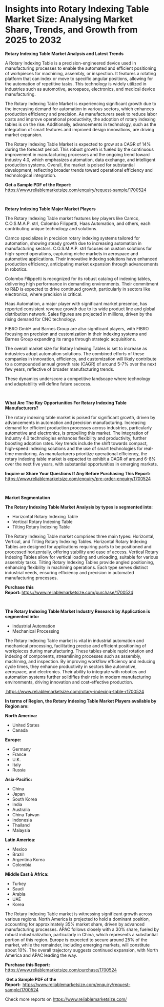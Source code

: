 <p><h1>Insights into Rotary Indexing Table Market Size: Analysing Market Share, Trends, and Growth from 2025 to 2032</h1></p><p><strong>Rotary Indexing Table Market Analysis and Latest Trends</strong></p>
<p><p>A Rotary Indexing Table is a precision-engineered device used in manufacturing processes to enable the automated and efficient positioning of workpieces for machining, assembly, or inspection. It features a rotating platform that can index or move to specific angular positions, allowing for the automation of repetitive tasks. This technology is widely utilized in industries such as automotive, aerospace, electronics, and medical device manufacturing.</p><p>The Rotary Indexing Table Market is experiencing significant growth due to the increasing demand for automation in various sectors, which enhances production efficiency and precision. As manufacturers seek to reduce labor costs and improve operational productivity, the adoption of rotary indexing tables is on the rise. Additionally, advancements in technology, such as the integration of smart features and improved design innovations, are driving market expansion.</p><p>The Rotary Indexing Table Market is expected to grow at a CAGR of 14% during the forecast period. This robust growth is fueled by the continuous improvement in manufacturing processes and the ongoing trend toward Industry 4.0, which emphasizes automation, data exchange, and intelligent production systems. Overall, the market is poised for substantial development, reflecting broader trends toward operational efficiency and technological integration.</p></p>
<p><strong>Get a Sample PDF of the Report:&nbsp;</strong> <a href="https://www.reliablemarketsize.com/enquiry/request-sample/1700524?utm_campaign=1898&utm_medium=2&utm_source=Github&utm_content=ia&utm_term=09012025&utm_id=rotary-indexing-table">https://www.reliablemarketsize.com/enquiry/request-sample/1700524</a></p>
<p>&nbsp;</p>
<p><strong>Rotary Indexing Table Major Market Players</strong></p>
<p><p>The Rotary Indexing Table market features key players like Camco, C.O.S.M.A.P. strl, Colombo Filippetti, Haas Automation, and others, each contributing unique technology and solutions. </p><p>Camco specializes in precision rotary indexing systems tailored for automation, showing steady growth due to increasing automation in manufacturing sectors. C.O.S.M.A.P. strl focuses on custom solutions for high-speed operations, capturing niche markets in aerospace and automotive applications. Their innovative indexing solutions have enhanced production efficiency, anticipating market expansion through advancements in robotics.</p><p>Colombo Filippetti is recognized for its robust catalog of indexing tables, delivering high performance in demanding environments. Their commitment to R&D is expected to drive continued growth, particularly in sectors like electronics, where precision is critical.</p><p>Haas Automation, a major player with significant market presence, has reported consistent revenue growth due to its wide product line and global distribution network. Sales figures are projected in millions, driven by the rising demand for CNC technology. </p><p>FIBRO GmbH and Barnes Group are also significant players, with FIBRO focusing on precision and customization in their indexing systems and Barnes Group expanding its range through strategic acquisitions. </p><p>The overall market size for Rotary Indexing Tables is set to increase as industries adopt automation solutions. The combined efforts of these companies in innovation, efficiency, and customization will likely contribute to a compounded annual growth rate (CAGR) of around 5-7% over the next few years, reflective of broader manufacturing trends. </p><p>These dynamics underscore a competitive landscape where technology and adaptability will define future success.</p></p>
<p>&nbsp;</p>
<p><strong>What Are The Key Opportunities For Rotary Indexing Table Manufacturers?</strong></p>
<p><p>The rotary indexing table market is poised for significant growth, driven by advancements in automation and precision manufacturing. Increasing demand for efficient production processes across industries, particularly automotive and electronics, is propelling this market. The integration of Industry 4.0 technologies enhances flexibility and productivity, further boosting adoption rates. Key trends include the shift towards compact, high-speed indexing solutions and the use of smart technologies for real-time monitoring. As manufacturers prioritize operational efficiency, the rotary indexing table market is expected to exhibit a CAGR of around 6-8% over the next five years, with substantial opportunities in emerging markets.</p></p>
<p><strong>Inquire or Share Your Questions If Any Before Purchasing This Report:</strong> <a href="https://www.reliablemarketsize.com/enquiry/pre-order-enquiry/1700524?utm_campaign=1898&utm_medium=2&utm_source=Github&utm_content=ia&utm_term=09012025&utm_id=rotary-indexing-table">https://www.reliablemarketsize.com/enquiry/pre-order-enquiry/1700524</a></p>
<p>&nbsp;</p>
<p><strong>Market Segmentation</strong></p>
<p><strong>The Rotary Indexing Table Market Analysis by types is segmented into:</strong></p>
<p><ul><li>Horizontal Rotary Indexing Table</li><li>Vertical Rotary Indexing Table</li><li>Tilting Rotary Indexing Table</li></ul></p>
<p><p>The Rotary Indexing Table market comprises three main types: Horizontal, Vertical, and Tilting Rotary Indexing Tables. Horizontal Rotary Indexing Tables are designed for applications requiring parts to be positioned and processed horizontally, offering stability and ease of access. Vertical Rotary Indexing Tables allow for vertical loading and unloading, suitable for various assembly tasks. Tilting Rotary Indexing Tables provide angled positioning, enhancing flexibility in machining operations. Each type serves distinct industrial needs, ensuring efficiency and precision in automated manufacturing processes.</p></p>
<p><strong>Purchase this Report:&nbsp;</strong><a href="https://www.reliablemarketsize.com/purchase/1700524?utm_campaign=1898&utm_medium=2&utm_source=Github&utm_content=ia&utm_term=09012025&utm_id=rotary-indexing-table">https://www.reliablemarketsize.com/purchase/1700524</a></p>
<p>&nbsp;</p>
<p><strong>The Rotary Indexing Table Market Industry Research by Application is segmented into:</strong></p>
<p><ul><li>Industrial Automation</li><li>Mechanical Processing</li></ul></p>
<p><p>The Rotary Indexing Table market is vital in industrial automation and mechanical processing, facilitating precise and efficient positioning of workpieces during manufacturing. These tables enable rapid rotation and indexing of components, streamlining processes such as assembly, machining, and inspection. By improving workflow efficiency and reducing cycle times, they enhance productivity in sectors like automotive, aerospace, and electronics. Their ability to integrate with robotics and automation systems further solidifies their role in modern manufacturing environments, driving innovation and cost-effective production.</p></p>
<p><a href="https://www.reliablemarketsize.com/rotary-indexing-table-r1700524?utm_campaign=1898&utm_medium=2&utm_source=Github&utm_content=ia&utm_term=09012025&utm_id=rotary-indexing-table">&nbsp;https://www.reliablemarketsize.com/rotary-indexing-table-r1700524</a></p>
<p><strong>In terms of Region, the Rotary Indexing Table Market Players available by Region are:</strong></p>
<p>
    <p> <strong> North America: </strong>
        <ul>
            <li>United States</li>
            <li>Canada</li>
        </ul>
        </p> 
    <p> <strong> Europe: </strong>
        <ul>
            <li>Germany</li>
            <li>France</li>
            <li>U.K.</li>
            <li>Italy</li>
            <li>Russia</li>
        </ul>
        </p> 
    <p> <strong> Asia-Pacific: </strong>
        <ul>
            <li>China</li>
            <li>Japan</li>
            <li>South Korea</li>
            <li>India</li>
            <li>Australia</li>
            <li>China Taiwan</li>
            <li>Indonesia</li>
            <li>Thailand</li>
            <li>Malaysia</li>
        </ul>
        </p> 
    <p> <strong> Latin America: </strong>
        <ul>
            <li>Mexico</li>
            <li>Brazil</li>
            <li>Argentina Korea</li>
            <li>Colombia</li>
        </ul>
        </p> 
    <p> <strong> Middle East & Africa: </strong>
        <ul>
            <li>Turkey</li>
            <li>Saudi</li>
            <li>Arabia</li>
            <li>UAE</li>
            <li>Korea</li>
        </ul>
    </p>
    </p>
<p><p>The Rotary Indexing Table market is witnessing significant growth across various regions. North America is projected to hold a dominant position, accounting for approximately 35% market share, driven by advanced manufacturing processes. APAC follows closely with a 30% share, fueled by robust industrialization, particularly in China, which represents a substantial portion of this region. Europe is expected to secure around 25% of the market, while the remainder, including emerging markets, will constitute about 10%. The overall trajectory suggests continued expansion, with North America and APAC leading the way.</p></p>
<p><strong>Purchase this Report: </strong><a href="https://www.reliablemarketsize.com/purchase/1700524?utm_campaign=1898&utm_medium=2&utm_source=Github&utm_content=ia&utm_term=09012025&utm_id=rotary-indexing-table">https://www.reliablemarketsize.com/purchase/1700524</a></p>
<p>&nbsp;<strong>Get a Sample PDF of the Report:&nbsp;&nbsp;</strong><a href="https://www.reliablemarketsize.com/enquiry/request-sample/1700524?utm_campaign=1898&utm_medium=2&utm_source=Github&utm_content=ia&utm_term=09012025&utm_id=rotary-indexing-table">https://www.reliablemarketsize.com/enquiry/request-sample/1700524</a></p>
<p><strong></strong></p>
<p>Check more reports on <a href="https://www.reliablemarketsize.com/?utm_campaign=1898&utm_medium=2&utm_source=Github&utm_content=ia&utm_term=09012025&utm_id=rotary-indexing-table">https://www.reliablemarketsize.com/</a></p>